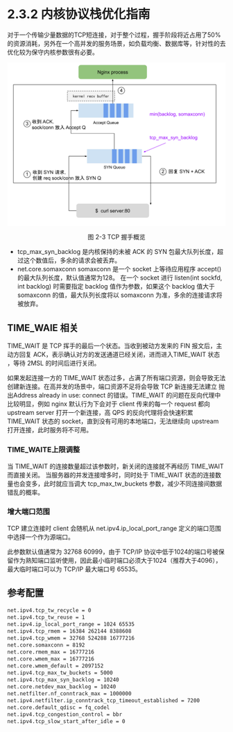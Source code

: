 # 2.3.2 内核协议栈优化指南


对于一个传输少量数据的TCP短连接，对于整个过程，握手阶段将近占用了50%的资源消耗，另外在一个高并发的服务场景，如负载均衡、数据库等，针对性的去优化较为保守内核参数很有必要。


<div  align="center">
	<img src="../assets/TCP.svg" width = "550"  align=center />
	<p>图 2-3 TCP 握手概览</p>
</div>


- tcp_max_syn_backlog 是内核保持的未被 ACK 的 SYN 包最大队列长度，超过这个数值后，多余的请求会被丢弃。
- net.core.somaxconn somaxconn 是一个 socket 上等待应用程序 accept() 的最大队列长度，默认值通常为128。
在一个 socket 进行 listen(int sockfd, int backlog) 时需要指定 backlog 值作为参数，如果这个 backlog 值大于 somaxconn 的值，最大队列长度将以 somaxconn 为准，多余的连接请求将被放弃。


## TIME_WAIE 相关

TIME_WAIT 是 TCP 挥手的最后一个状态。当收到被动方发来的 FIN 报文后，主动方回复 ACK，表示确认对方的发送通道已经关闭，进而进入TIME_WAIT 状态 ，等待 2MSL 的时间后进行关闭。

如果发起连接一方的 TIME_WAIT 状态过多，占满了所有端口资源，则会导致无法创建新连接。在高并发的场景中，端口资源不足将会导致 TCP 新连接无法建立 抛出Address already in use: connect 的错误。TIME_WAIT 的问题在反向代理中比较明显，例如 nginx 默认行为下会对于 client 传来的每一个 request 都向 upstream server 打开一个新连接，高 QPS 的反向代理将会快速积累 TIME_WAIT 状态的 socket，直到没有可用的本地端口，无法继续向 upstream 打开连接，此时服务将不可用。


### TIME_WAITE上限调整

当 TIME_WAIT 的连接数量超过该参数时，新关闭的连接就不再经历 TIME_WAIT 而直接关闭。 当服务器的并发连接增多时，同时处于 TIME_WAIT 状态的连接数量也会变多，此时就应当调大 tcp_max_tw_buckets 参数，减少不同连接间数据错乱的概率。

### 增大端口范围

TCP 建立连接时 client 会随机从 net.ipv4.ip_local_port_range 定义的端口范围中选择一个作为源端口。

此参数默认值通常为 32768 60999，由于 TCP/IP 协议中低于1024的端口号被保留作为熟知端口监听使用，因此最小临时端口必须大于1024（推荐大于4096），最大临时端口可以为 TCP/IP 最大端口号 65535。


## 参考配置

```
net.ipv4.tcp_tw_recycle = 0
net.ipv4.tcp_tw_reuse = 1
net.ipv4.ip_local_port_range = 1024 65535
net.ipv4.tcp_rmem = 16384 262144 8388608
net.ipv4.tcp_wmem = 32768 524288 16777216
net.core.somaxconn = 8192
net.core.rmem_max = 16777216
net.core.wmem_max = 16777216
net.core.wmem_default = 2097152
net.ipv4.tcp_max_tw_buckets = 5000
net.ipv4.tcp_max_syn_backlog = 10240
net.core.netdev_max_backlog = 10240
net.netfilter.nf_conntrack_max = 1000000
net.ipv4.netfilter.ip_conntrack_tcp_timeout_established = 7200
net.core.default_qdisc = fq_codel
net.ipv4.tcp_congestion_control = bbr
net.ipv4.tcp_slow_start_after_idle = 0
```